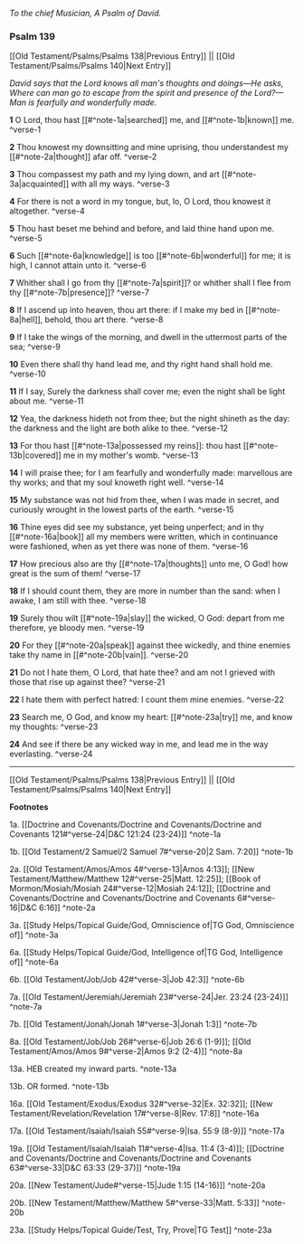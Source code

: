*To the chief Musician, A Psalm of David.*

### Psalm 139

[[Old Testament/Psalms/Psalms 138|Previous Entry]]  ||  [[Old Testament/Psalms/Psalms 140|Next Entry]]

*David says that the Lord knows all man's thoughts and doings—He asks, Where can man go to escape from the spirit and presence of the Lord?—Man is fearfully and wonderfully made.*

**1**  O Lord, thou hast [[#^note-1a|searched]] me, and [[#^note-1b|known]] me. ^verse-1

**2**  Thou knowest my downsitting and mine uprising, thou understandest my [[#^note-2a|thought]] afar off. ^verse-2

**3**  Thou compassest my path and my lying down, and art [[#^note-3a|acquainted]] with all my ways. ^verse-3

**4**  For there is not a word in my tongue, but, lo, O Lord, thou knowest it altogether. ^verse-4

**5**  Thou hast beset me behind and before, and laid thine hand upon me. ^verse-5

**6**  Such [[#^note-6a|knowledge]] is too [[#^note-6b|wonderful]] for me; it is high, I cannot attain unto it. ^verse-6

**7**  Whither shall I go from thy [[#^note-7a|spirit]]? or whither shall I flee from thy [[#^note-7b|presence]]? ^verse-7

**8**  If I ascend up into heaven, thou art there: if I make my bed in [[#^note-8a|hell]], behold, thou art there. ^verse-8

**9**  If I take the wings of the morning, and dwell in the uttermost parts of the sea; ^verse-9

**10**  Even there shall thy hand lead me, and thy right hand shall hold me. ^verse-10

**11**  If I say, Surely the darkness shall cover me; even the night shall be light about me. ^verse-11

**12**  Yea, the darkness hideth not from thee; but the night shineth as the day: the darkness and the light are both alike to thee. ^verse-12

**13**  For thou hast [[#^note-13a|possessed my reins]]: thou hast [[#^note-13b|covered]] me in my mother's womb. ^verse-13

**14**  I will praise thee; for I am fearfully and wonderfully made: marvellous are thy works; and that my soul knoweth right well. ^verse-14

**15**  My substance was not hid from thee, when I was made in secret, and curiously wrought in the lowest parts of the earth. ^verse-15

**16**  Thine eyes did see my substance, yet being unperfect; and in thy [[#^note-16a|book]] all my members were written, which in continuance were fashioned, when as yet there was none of them. ^verse-16

**17**  How precious also are thy [[#^note-17a|thoughts]] unto me, O God! how great is the sum of them! ^verse-17

**18**  If I should count them, they are more in number than the sand: when I awake, I am still with thee. ^verse-18

**19**  Surely thou wilt [[#^note-19a|slay]] the wicked, O God: depart from me therefore, ye bloody men. ^verse-19

**20**  For they [[#^note-20a|speak]] against thee wickedly, and thine enemies take thy name in [[#^note-20b|vain]]. ^verse-20

**21**  Do not I hate them, O Lord, that hate thee? and am not I grieved with those that rise up against thee? ^verse-21

**22**  I hate them with perfect hatred: I count them mine enemies. ^verse-22

**23**  Search me, O God, and know my heart: [[#^note-23a|try]] me, and know my thoughts: ^verse-23

**24**  And see if there be any wicked way in me, and lead me in the way everlasting. ^verse-24


---
[[Old Testament/Psalms/Psalms 138|Previous Entry]]  ||  [[Old Testament/Psalms/Psalms 140|Next Entry]]


**Footnotes**


1a. [[Doctrine and Covenants/Doctrine and Covenants/Doctrine and Covenants 121#^verse-24|D&C 121:24 (23-24)]] ^note-1a

1b. [[Old Testament/2 Samuel/2 Samuel 7#^verse-20|2 Sam. 7:20]] ^note-1b

2a. [[Old Testament/Amos/Amos 4#^verse-13|Amos 4:13]]; [[New Testament/Matthew/Matthew 12#^verse-25|Matt. 12:25]]; [[Book of Mormon/Mosiah/Mosiah 24#^verse-12|Mosiah 24:12]]; [[Doctrine and Covenants/Doctrine and Covenants/Doctrine and Covenants 6#^verse-16|D&C 6:16]] ^note-2a

3a. [[Study Helps/Topical Guide/God, Omniscience of|TG God, Omniscience of]] ^note-3a

6a. [[Study Helps/Topical Guide/God, Intelligence of|TG God, Intelligence of]] ^note-6a

6b. [[Old Testament/Job/Job 42#^verse-3|Job 42:3]] ^note-6b

7a. [[Old Testament/Jeremiah/Jeremiah 23#^verse-24|Jer. 23:24 (23-24)]] ^note-7a

7b. [[Old Testament/Jonah/Jonah 1#^verse-3|Jonah 1:3]] ^note-7b

8a. [[Old Testament/Job/Job 26#^verse-6|Job 26:6 (1-9)]]; [[Old Testament/Amos/Amos 9#^verse-2|Amos 9:2 (2-4)]] ^note-8a

13a. HEB created my inward parts. ^note-13a

13b. OR formed. ^note-13b

16a. [[Old Testament/Exodus/Exodus 32#^verse-32|Ex. 32:32]]; [[New Testament/Revelation/Revelation 17#^verse-8|Rev. 17:8]] ^note-16a

17a. [[Old Testament/Isaiah/Isaiah 55#^verse-9|Isa. 55:9 (8-9)]] ^note-17a

19a. [[Old Testament/Isaiah/Isaiah 11#^verse-4|Isa. 11:4 (3-4)]]; [[Doctrine and Covenants/Doctrine and Covenants/Doctrine and Covenants 63#^verse-33|D&C 63:33 (29-37)]] ^note-19a

20a. [[New Testament/Jude#^verse-15|Jude 1:15 (14-16)]] ^note-20a

20b. [[New Testament/Matthew/Matthew 5#^verse-33|Matt. 5:33]] ^note-20b

23a. [[Study Helps/Topical Guide/Test, Try, Prove|TG Test]] ^note-23a